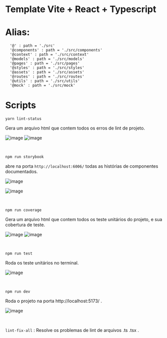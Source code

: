 # Template Vite + React + Typescript

#  Alias: 

      '@' : path = './src'
      '@components' : path = './src/components'   
      '@context' : path = './src/context'
      '@models' : path = './src/models'
      '@pages' : path = './src/pages'
      '@styles' : path = './src/styles'
      '@assets' : path = './src/assets'
      '@routes' : path = './src/routes'
      '@utils' : path = './src/utils'
      '@mock' : path = './src/mock'


# Scripts

```yarn lint-status```

Gera um arquivo html que contem todos os erros de lint de projeto.

![image](https://user-images.githubusercontent.com/77758027/222978290-c2684ad2-7f99-40ec-91bf-cd40e82b48cc.png)
![image](https://user-images.githubusercontent.com/77758027/222978347-e9aa8116-144a-4f83-899f-1c77a8857eb0.png)

<br>

```npm run storybook```
 
 abre na porta ```http://localhost:6006/``` todas as histórias de componentes documentados.
 
![image](https://user-images.githubusercontent.com/77758027/222978783-d04e24f9-2b60-4c5b-ad3d-83e7a0a882e5.png)

![image](https://user-images.githubusercontent.com/77758027/222978638-32241fe5-7b68-4de9-ba15-2e9f9fbcaf05.png)

<br>

```npm run coverage```

Gera um arquivo html que contem todos os teste unitários do projeto, e sua cobertura de teste.

![image](https://user-images.githubusercontent.com/77758027/222979085-ef0b93a5-0181-4787-a131-b758ba8242e8.png)
![image](https://user-images.githubusercontent.com/77758027/222979096-65b50f20-527e-4bc1-b83f-06324eb5353a.png)

<br>

```npm run test```

Roda os teste unitários no terminal.

![image](https://user-images.githubusercontent.com/77758027/222979380-fb5877e9-7620-4468-b18b-c75186c9f0a9.png)

<br>

```npm run dev```

Roda o projeto na porta http://localhost:5173/ .

![image](https://user-images.githubusercontent.com/77758027/222979772-9c0898d9-6308-4444-ae9e-506ed55c6a03.png)

<br>

```lint-fix-all``` : Resolve os problemas de lint de arquivos .ts .tsx .






